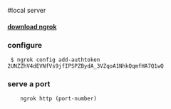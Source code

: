 #local server

#### [download ngrok](https://ngrok.com/download)

### configure

```shell
 $ ngrok config add-authtoken 2UNZZhV4dEVNfVs9jfIPSPZBydA_3VZqoA1NhkQqmfHA7Q1wQ
```

### serve a port

```shell
    ngrok http (port-number)
```
